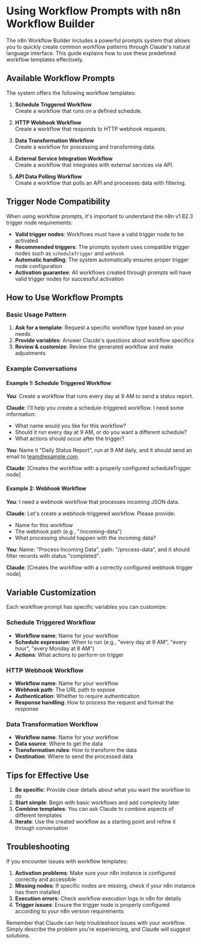 # Using Workflow Prompts with n8n Workflow Builder

The n8n Workflow Builder includes a powerful prompts system that allows you to quickly create common workflow patterns through Claude's natural language interface. This guide explains how to use these predefined workflow templates effectively.

## Available Workflow Prompts

The system offers the following workflow templates:

1. **Schedule Triggered Workflow**  
   Create a workflow that runs on a defined schedule.

2. **HTTP Webhook Workflow**  
   Create a workflow that responds to HTTP webhook requests.

3. **Data Transformation Workflow**  
   Create a workflow for processing and transforming data.

4. **External Service Integration Workflow**  
   Create a workflow that integrates with external services via API.

5. **API Data Polling Workflow**  
   Create a workflow that polls an API and processes data with filtering.

## Trigger Node Compatibility

When using workflow prompts, it's important to understand the n8n v1.82.3 trigger node requirements:

- **Valid trigger nodes**: Workflows must have a valid trigger node to be activated
- **Recommended triggers**: The prompts system uses compatible trigger nodes such as `scheduleTrigger` and `webhook`
- **Automatic handling**: The system automatically ensures proper trigger node configuration
- **Activation guarantee**: All workflows created through prompts will have valid trigger nodes for successful activation

## How to Use Workflow Prompts

### Basic Usage Pattern

1. **Ask for a template**: Request a specific workflow type based on your needs
2. **Provide variables**: Answer Claude's questions about workflow specifics
3. **Review & customize**: Review the generated workflow and make adjustments

### Example Conversations

#### Example 1: Schedule Triggered Workflow

**You**: Create a workflow that runs every day at 9 AM to send a status report.

**Claude**: I'll help you create a schedule-triggered workflow. I need some information:

- What name would you like for this workflow?
- Should it run every day at 9 AM, or do you want a different schedule?
- What actions should occur after the trigger?

**You**: Name it "Daily Status Report", run at 9 AM daily, and it should send an email to team@example.com.

**Claude**: [Creates the workflow with a properly configured scheduleTrigger node]

#### Example 2: Webhook Workflow

**You**: I need a webhook workflow that processes incoming JSON data.

**Claude**: Let's create a webhook-triggered workflow. Please provide:

- Name for this workflow
- The webhook path (e.g., "/incoming-data")
- What processing should happen with the incoming data?

**You**: Name: "Process Incoming Data", path: "/process-data", and it should filter records with status "completed".

**Claude**: [Creates the workflow with a correctly configured webhook trigger node]

## Variable Customization

Each workflow prompt has specific variables you can customize:

### Schedule Triggered Workflow
- **Workflow name**: Name for your workflow
- **Schedule expression**: When to run (e.g., "every day at 9 AM", "every hour", "every Monday at 8 AM")
- **Actions**: What actions to perform on trigger

### HTTP Webhook Workflow
- **Workflow name**: Name for your workflow
- **Webhook path**: The URL path to expose
- **Authentication**: Whether to require authentication
- **Response handling**: How to process the request and format the response

### Data Transformation Workflow
- **Workflow name**: Name for your workflow
- **Data source**: Where to get the data
- **Transformation rules**: How to transform the data
- **Destination**: Where to send the processed data

## Tips for Effective Use

1. **Be specific**: Provide clear details about what you want the workflow to do
2. **Start simple**: Begin with basic workflows and add complexity later
3. **Combine templates**: You can ask Claude to combine aspects of different templates
4. **Iterate**: Use the created workflow as a starting point and refine it through conversation

## Troubleshooting

If you encounter issues with workflow templates:

1. **Activation problems**: Make sure your n8n instance is configured correctly and accessible
2. **Missing nodes**: If specific nodes are missing, check if your n8n instance has them installed
3. **Execution errors**: Check workflow execution logs in n8n for details
4. **Trigger issues**: Ensure the trigger node is properly configured according to your n8n version requirements

Remember that Claude can help troubleshoot issues with your workflow. Simply describe the problem you're experiencing, and Claude will suggest solutions. 